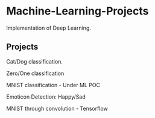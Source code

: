 # Machine-Learning-Projects
Implementation of Deep Learning.

## Projects
Cat/Dog classification.

Zero/One classification

MNIST classification - Under ML POC

Emoticon Detection: Happy/Sad

MNIST through convolution - Tensorflow
